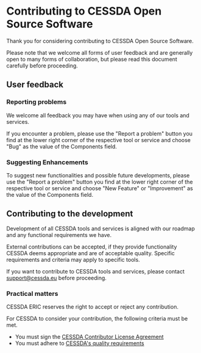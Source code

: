# Contributing to CESSDA Open Source Software

Thank you for considering contributing to CESSDA Open Source Software.

Please note that we welcome all forms of user feedback and are generally open to many forms of collaboration,
but please read this document carefully before proceeding.

## User feedback

### Reporting problems

We welcome all feedback you may have when using any of our tools and services.

If you encounter a problem, please use the "Report a problem" button you find at the lower right corner of the respective tool or service
and choose "Bug" as the value of the Components field.

### Suggesting Enhancements

To suggest new functionalities and possible future developments,
please use the "Report a problem" button you find at the lower right corner of the respective tool or service
and choose "New Feature" or "Improvement" as the value of the Components field.

## Contributing to the development

Development of all CESSDA tools and services is aligned with our roadmap and any functional requirements we have.

External contributions can be accepted, if they provide functionality CESSDA deems appropriate and are of acceptable quality.
Specific requirements and criteria may apply to specific tools.

If you want to contribute to CESSDA tools and services, please contact support@cessda.eu before proceeding.

### Practical matters

CESSDA ERIC reserves the right to accept or reject any contribution.

For CESSDA to consider your contribution, the following criteria must be met.

* You must sign the [CESSDA Contributor License Agreement](https://bit.ly/contrib_req)
* You must adhere to [CESSDA's quality requirements](https://bitbucket.org/cessda/cessda.guidelines.public/src/master/quality.md)
